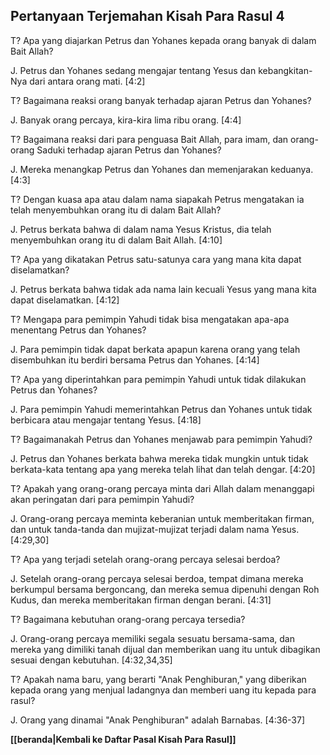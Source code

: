 ﻿## Pertanyaan Terjemahan Kisah Para Rasul 4 ##

T? Apa yang diajarkan Petrus dan Yohanes kepada orang banyak di dalam Bait Allah?

J. Petrus dan Yohanes sedang mengajar tentang Yesus dan kebangkitan-Nya dari antara orang mati. [4:2]

T? Bagaimana reaksi orang banyak terhadap ajaran Petrus dan Yohanes?

J. Banyak orang percaya, kira-kira lima ribu orang. [4:4]

T? Bagaimana reaksi dari para penguasa Bait Allah, para imam, dan orang-orang Saduki terhadap ajaran Petrus dan Yohanes?

J. Mereka menangkap Petrus dan Yohanes dan memenjarakan keduanya. [4:3]

T? Dengan kuasa apa atau dalam nama siapakah Petrus mengatakan ia telah menyembuhkan orang itu di dalam Bait Allah?

J. Petrus berkata bahwa di dalam nama Yesus Kristus, dia telah menyembuhkan orang itu di dalam Bait Allah. [4:10]

T? Apa yang dikatakan Petrus satu-satunya cara yang mana kita dapat diselamatkan?

J. Petrus berkata bahwa tidak ada nama lain kecuali Yesus yang mana kita dapat diselamatkan. [4:12]

T? Mengapa para pemimpin Yahudi tidak bisa mengatakan apa-apa menentang Petrus dan Yohanes?

J. Para pemimpin tidak dapat berkata apapun karena orang yang telah disembuhkan itu berdiri bersama Petrus dan Yohanes. [4:14]

T? Apa yang diperintahkan para pemimpin Yahudi untuk tidak dilakukan Petrus dan Yohanes?

J. Para pemimpin Yahudi memerintahkan Petrus dan Yohanes untuk tidak berbicara atau mengajar tentang Yesus. [4:18]

T? Bagaimanakah Petrus dan Yohanes menjawab para pemimpin Yahudi?

J. Petrus dan Yohanes berkata bahwa mereka tidak mungkin untuk tidak berkata-kata tentang apa yang mereka telah lihat dan telah dengar. [4:20]

T? Apakah yang orang-orang percaya minta dari Allah dalam menanggapi akan peringatan dari para pemimpin Yahudi?

J. Orang-orang percaya meminta keberanian untuk memberitakan firman, dan untuk tanda-tanda dan mujizat-mujizat terjadi dalam nama Yesus. [4:29,30]

T? Apa yang terjadi setelah orang-orang percaya selesai berdoa?

J. Setelah orang-orang percaya selesai berdoa, tempat dimana mereka berkumpul bersama bergoncang, dan mereka semua dipenuhi dengan Roh Kudus, dan mereka memberitakan firman dengan berani. [4:31]

T? Bagaimana kebutuhan orang-orang percaya tersedia?

J. Orang-orang percaya memiliki segala sesuatu bersama-sama, dan mereka yang dimiliki tanah dijual dan memberikan uang itu untuk dibagikan sesuai dengan kebutuhan. [4:32,34,35]

T? Apakah nama baru, yang berarti "Anak Penghiburan," yang diberikan kepada orang yang menjual ladangnya dan memberi uang itu kepada para rasul?

J. Orang yang dinamai "Anak Penghiburan" adalah Barnabas. [4:36-37]

__[[beranda|Kembali ke Daftar Pasal Kisah Para Rasul]]__

